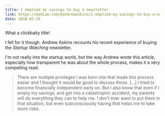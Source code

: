 ```yaml
---
title: I emptied my savings to buy a newsletter
link: https://medium.com/@andrewaskins/i-emptied-my-savings-to-buy-a-newsletter-35508bf1c810
date: 2018-05-29
---
```


What a clickbaity title!

I fell for it though. Andrew Askins recounts his recent experience of buying the *Startup Watching* newsletter.

I'm not really into the startup world, but the way Andrew wrote this article, especially how transparent he was about the whole process, makes it a very compelling read.

> There are multiple privileges I was born into that made this process easier and I thought it would be good to discuss those. [...]
> I tried to become financially independent early on. But I also know that even if I empty my savings, and get into a catastrophic accident, my parents will do everything they can to help me. I don’t ever want to put them in that situation, but even subconsciously having that helps me to take more risks.
